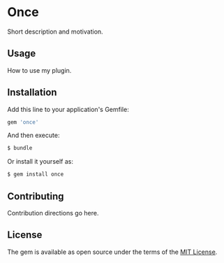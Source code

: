 # Once
Short description and motivation.

## Usage
How to use my plugin.

## Installation
Add this line to your application's Gemfile:

```ruby
gem 'once'
```

And then execute:
```bash
$ bundle
```

Or install it yourself as:
```bash
$ gem install once
```

## Contributing
Contribution directions go here.

## License
The gem is available as open source under the terms of the [MIT License](https://opensource.org/licenses/MIT).

